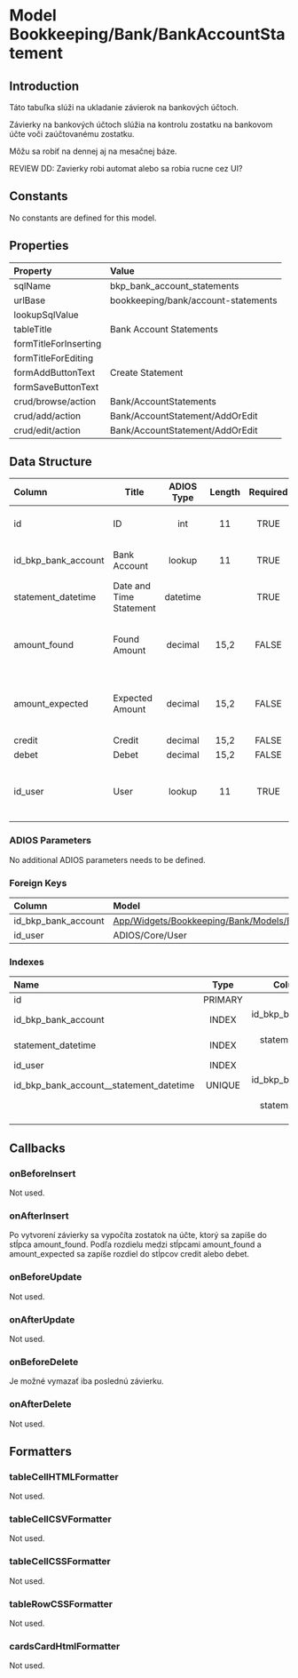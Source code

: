# Model Bookkeeping/Bank/BankAccountStatement

## Introduction

Táto tabuľka slúži na ukladanie závierok na bankových účtoch.

Závierky na bankových účtoch slúžia na kontrolu zostatku na bankovom účte voči zaúčtovanému zostatku.

Môžu sa robiť na dennej aj na mesačnej báze.

REVIEW DD: Zavierky robi automat alebo sa robia rucne cez UI?

## Constants

No constants are defined for this model.

## Properties

| Property              | Value                               |
| :-------------------- | :---------------------------------- |
| sqlName               | bkp_bank_account_statements         |
| urlBase               | bookkeeping/bank/account-statements |
| lookupSqlValue        |                                     |
| tableTitle            | Bank Account Statements             |
| formTitleForInserting |                                     |
| formTitleForEditing   |                                     |
| formAddButtonText     | Create Statement                    |
| formSaveButtonText    |                                     |
| crud/browse/action    | Bank/AccountStatements              |
| crud/add/action       | Bank/AccountStatement/AddOrEdit     |
| crud/edit/action      | Bank/AccountStatement/AddOrEdit     |

## Data Structure

| Column              | Title                   | ADIOS Type | Length | Required | Notes                                   |
| :------------------ | ----------------------- | :--------: | :----: | :------: | :-------------------------------------- |
| id                  | ID                      |    int     |   11   |   TRUE   | Jedinečné ID záznamu                    |
| id_bkp_bank_account | Bank Account            |   lookup   |   11   |   TRUE   | ID bankového účtu                       |
| statement_datetime  | Date and Time Statement |  datetime  |        |   TRUE   | Dátum a čas závierky                    |
| amount_found        | Found Amount            |  decimal   |  15,2  |  FALSE   | Suma, ktorá bola pri závierke zistená   |
| amount_expected     | Expected Amount         |  decimal   |  15,2  |  FALSE   | Suma, ktorá bola pri závierke očakávaná |
| credit              | Credit                  |  decimal   |  15,2  |  FALSE   | Prebytok                                |
| debet               | Debet                   |  decimal   |  15,2  |  FALSE   | Manko                                   |
| id_user             | User                    |   lookup   |   11   |   TRUE   | ID užívateľa, ktorý závierku vykonall   |


### ADIOS Parameters

No additional ADIOS parameters needs to be defined.

### Foreign Keys

| Column              | Model                                                                                      | Relation | OnUpdate | OnDelete |
| :------------------ | :----------------------------------------------------------------------------------------- | :------: | -------- | -------- |
| id_bkp_bank_account | [App/Widgets/Bookkeeping/Bank/Models/BankAccount](../../../Bookkeeping/Bank/Models/BankAccount.md) |   1:N    | Cascade  | Cascade  |
| id_user             | ADIOS/Core/User                                                                            |   1:N    | Cascade  | Restrict |

### Indexes

| Name                                    |  Type   |          Column + Order |
| :-------------------------------------- | :-----: | ----------------------: |
| id                                      | PRIMARY |                  id ASC |
| id_bkp_bank_account                     |  INDEX  | id_bkp_bank_account ASC |
| statement_datetime                      |  INDEX  |  statement_datetime ASC |
| id_user                                 |  INDEX  |             id_user ASC |
| id_bkp_bank_account__statement_datetime | UNIQUE  | id_bkp_bank_account ASC |
|                                         |         |  statement_datetime ASC |

## Callbacks

### onBeforeInsert

Not used.

### onAfterInsert

Po vytvorení závierky sa vypočíta zostatok na účte, ktorý sa zapíše do stĺpca amount_found.
Podľa rozdielu medzi stĺpcami amount_found a amount_expected sa zapíše rozdiel do stĺpcov credit alebo debet.

### onBeforeUpdate

Not used.

### onAfterUpdate

Not used.

### onBeforeDelete

Je možné vymazať iba poslednú závierku.

### onAfterDelete

Not used.

## Formatters

### tableCellHTMLFormatter

Not used.

### tableCellCSVFormatter

Not used.

### tableCellCSSFormatter

Not used.

### tableRowCSSFormatter

Not used.

### cardsCardHtmlFormatter

Not used.
